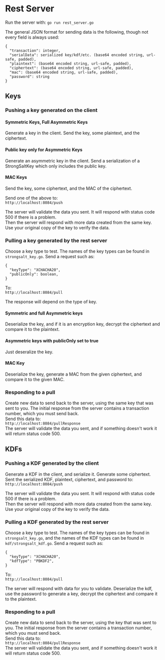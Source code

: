 # Rest Server

Run the server with:
`go run rest_server.go`

The general JSON format for sending data is the following, though not every field is always used:
```
{
  "transaction": integer,
  "serialData": serialized key/kdf/etc. (base64 encoded string, url-safe, padded),
  "plaintext": (base64 encoded string, url-safe, padded),
  "ciphertext": (base64 encoded string, url-safe, padded),
  "mac": (base64 encoded string, url-safe, padded),
  "password": string
}
```

## Keys

### Pushing a key generated on the client

#### Symmetric Keys, Full Asymmetric Keys
Generate a key in the client. Send the key, some plaintext, and the ciphertext.  

#### Public key only for Asymmetric Keys
Generate an asymmetric key in the client. Send a serialization of a StrongSaltKey which only includes the public key.

#### MAC Keys
Send the key, some ciphertext, and the MAC of the ciphertext.  

Send one of the above to:  
`http://localhost:8084/push`

The server will validate the data you sent. It will respond with status code 500 if there is a problem.  
Then the server will respond with more data created from the same key. Use your original copy of the key to verify the data.

### Pulling a key generated by the rest server
Choose a key type to test. The names of the key types can be found in `strongsalt_key.go`. Send a request such as:
```
{
  "keyType": "XCHACHA20",
  "publicOnly": boolean,
}
```
To:  
`http://localhost:8084/pull`  

The response will depend on the type of key.

#### Symmetric and full Asymmetric keys
Deserialize the key, and if it is an encryption key, decrypt the ciphertext and compare it to the plaintext.

#### Asymmetric keys with publicOnly set to true
Just deseralize the key.

#### MAC Key
Deserialize the key, generate a MAC from the given ciphertext, and compare it to the given MAC.

### Responding to a pull
Create new data to send back to the server, using the same key that was sent to you. The initial response from the server contains a transaction number, which you must send back.  
Send this data to:  
`http://localhost:8084/pullResponse`  
The server will validate the data you sent, and if something doesn't work it will return status code 500.

## KDFs

### Pushing a KDF generated by the client
Generate a KDF in the client, and serialize it. Generate some ciphertext. Sent the serialized KDF, plaintext, ciphertext, and password to:  
`http://localhost:8084/push`

The server will validate the data you sent. It will respond with status code 500 if there is a problem.  
Then the server will respond with more data created from the same key. Use your original copy of the key to verify the data.

### Pulling a KDF generated by the rest server
Choose a key type to test. The names of the key types can be found in `strongsalt_key.go`, and the names of the KDF types can be found in `kdf/strongsalt_kdf.go`. Send a request such as:
```
{
  "keyType": "XCHACHA20",
  "kdfType": "PBKDF2",
}
```
To:  
`http://localhost:8084/pull`

The server will respond with data for you to validate. Deserialize the kdf, use the password to generate a key, decrypt the ciphertext and compare it to the plaintext.

### Responding to a pull
Create new data to send back to the server, using the key that was sent to you. The initial response from the server contains a transaction number, which you must send back.  
Send this data to:  
`http://localhost:8084/pullResponse`  
The server will validate the data you sent, and if something doesn't work it will return status code 500.
